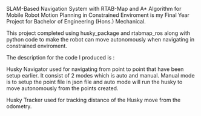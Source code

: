 SLAM-Based Navigation System with RTAB-Map and A* Algorithm for Mobile Robot Motion Planning in Constrained Enviroment is my Final Year Project
for Bachelor of Engineering (Hons.) Mechanical.

This project completed using husky_package and rtabmap_ros along with python code to make the robot can move autonomously when navigating in constrained enviroment.

The description for the code I produced is :

Husky Navigator used for navigating from point to point that have been setup earlier. 
It consist of 2 modes which is auto and manual. 
Manual mode is to setup the point file in json file and auto mode will run the husky to move autonomously from the points created.

Husky Tracker used for tracking distance of the Husky move from the odometry. 
